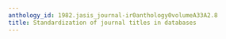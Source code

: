 ```yaml
---
anthology_id: 1982.jasis_journal-ir0anthology0volumeA33A2.8
title: Standardization of journal titles in databases
---
```


